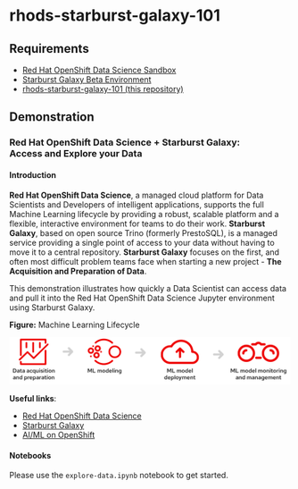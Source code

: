 # rhods-starburst-galaxy-101

## Requirements
* [Red Hat OpenShift Data Science Sandbox](https://registration-service-toolchain-host-operator.apps.rhods-sb-prod.3sox.p1.openshiftapps.com/)
* [Starburst Galaxy Beta Environment](https://www.starburst.io/platform/starburst-galaxy/)
* [rhods-starburst-galaxy-101 (this repository)](https://github.com/keklundrh/rhods-starburst-galaxy-101)

## Demonstration
### Red Hat OpenShift Data Science + Starburst Galaxy:  <br>  Access and Explore your Data

#### Introduction
**Red Hat OpenShift Data Science**, a managed cloud platform for Data Scientists and Developers of intelligent applications, supports the full Machine Learning lifecycle by providing a robust, scalable platform and a flexible, interactive environment for teams to do their work. **Starburst Galaxy**, based on open source Trino (formerly PrestoSQL), is a managed service providing a single point of access to your data without having to move it to a central repository. **Starburst Galaxy** focuses on the first, and often most difficult problem teams face when starting a new project - **The Acquisition and Preparation of Data**. 

This demonstration illustrates how quickly a Data Scientist can access data and pull it into the Red Hat OpenShift Data Science Jupyter environment using Starburst Galaxy.


**Figure:** Machine Learning Lifecycle

![MLLC](files/ml-lifecycle-desktop.svg)


**Useful links**:
* [Red Hat OpenShift Data Science](https://www.redhat.com/en/technologies/cloud-computing/openshift/openshift-data-science)
* [Starburst Galaxy](https://www.starburst.io/platform/starburst-galaxy/)
* [AI/ML on OpenShift](https://cloud.redhat.com/learn/topics/ai-ml)

#### Notebooks
Please use the `explore-data.ipynb` notebook to get started.
